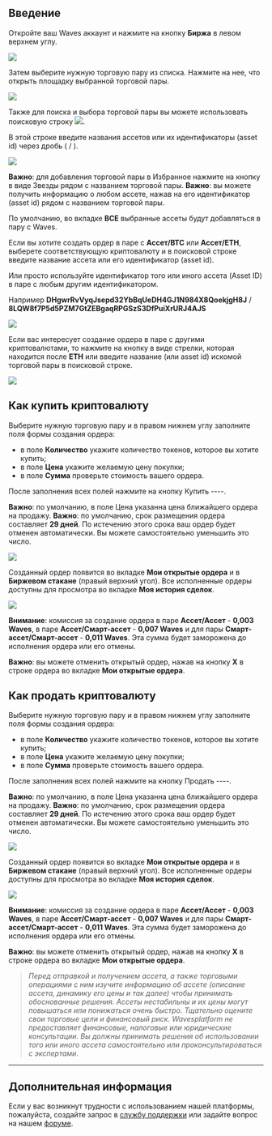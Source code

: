 ## Введение

Откройте ваш Waves аккаунт и нажмите на кнопку **Биржа** в левом верхнем углу.

![](/_assets/dex_01.png)

Затем выберите нужную торговую пару из списка. Нажмите на нее, что открыть площадку выбранной торговой пары.

![](/_assets/dex_02.png)

Также для поиска и выбора торговой пары вы можете использовать поисковую строку  ![](/_assets/dex_03.png).

В этой строке введите названия ассетов или их идентификаторы (asset id) через дробь ( / ).

![](/_assets/dex_04.png)

**Важно**: для добавления торговой пары в Избранное нажмите на кнопку в виде Звезды рядом с названием торговой пары.
**Важно**: вы можете получить информацию о любом ассете, нажав на его идентификатор (asset id) рядом с названием торговой пары.

По умолчанию, во вкладке **ВСЕ** выбранные ассеты будут добавляться в пару с Waves.

Если вы хотите создать ордер в паре с **Ассет/BTC** или **Ассет/ETH**, выберете соответствующую криптовалюту и в поисковой строке введите название ассета или его идентификатор (asset id).

Или просто используйте идентификатор того или иного ассета (Asset ID) в паре с любым другим идентификатором.

Например **DHgwrRvVyqJsepd32YbBqUeDH4GJ1N984X8QoekjgH8J** / **8LQW8f7P5d5PZM7GtZEBgaqRPGSzS3DfPuiXrURJ4AJS**

![](/_assets/dex_05.png)

Если вас интересует создание ордера в паре с другими криптовалютами, то нажмите на кнопку в виде стрелки, которая находится после **ETH** или введите название (или asset id) искомой торговой пары в поисковой строке.

![](/_assets/dex_05_1.png)

## Как купить криптовалюту

Выберите нужную торговую пару и в правом нижнем углу заполните поля формы создания ордера:

* в поле **Количество** укажите количество токенов, которое вы хотите купить;
* в поле **Цена** укажите желаемую цену покупки;
* в поле **Сумма** проверьте стоимость вашего ордера.

После заполнения всех полей нажмите на кнопку Купить ----.

**Важно**: по умолчанию, в поле Цена указанна цена ближайшего ордера на продажу.
**Важно**: по умолчанию, срок размещения ордера составляет **29 дней**. По истечению этого срока ваш ордер будет отменен автоматически. Вы можете самостоятельно уменьшить это число.

![](/_assets/dex_06.png)

Созданный ордер появится во вкладке **Мои открытые ордера** и в **Биржевом стакане** (правый верхний угол).
Все исполненные ордеры доступны для просмотра во вкладке **Моя история сделок**.

![](/_assets/dex_06_1.png)

**Внимание**: комиссия за создание ордера в паре **Ассет/Ассет** - **0,003 Waves**, в паре **Ассет/Смарт-ассет** - **0,007 Waves** и для пары **Смарт-ассет/Смарт-ассет** - **0,011 Waves**.
Эта сумма будет заморожена до исполнения ордера или его отмены.

**Важно**: вы можете отменить открытый ордер, нажав на кнопку **X** в строке ордера во вкладке **Мои открытые ордера**.

## Как продать криптовалюту

Выберите нужную торговую пару и в правом нижнем углу заполните поля формы создания ордера:

* в поле **Количество** укажите количество токенов, которое вы хотите купить;
* в поле **Цена** укажите желаемую цену покупки;
* в поле **Сумма** проверьте стоимость вашего ордера.

После заполнения всех полей нажмите на кнопку Продать ----.

**Важно**: по умолчанию, в поле Цена указанна цена ближайшего ордера на продажу.
**Важно**: по умолчанию, срок размещения ордера составляет **29 дней**. По истечению этого срока ваш ордер будет отменен автоматически. Вы можете самостоятельно уменьшить это число.

![](/_assets/dex_09.png)

Созданный ордер появится во вкладке **Мои открытые ордера** и в **Биржевом стакане** (правый верхний угол).
Все исполненные ордеры доступны для просмотра во вкладке **Моя история сделок**.

![](/_assets/dex_09_1.png)

**Внимание**: комиссия за создание ордера в паре **Ассет/Ассет** - **0,003 Waves**, в паре **Ассет/Смарт-ассет** - **0,007 Waves** и для пары **Смарт-ассет/Смарт-ассет** - **0,011 Waves**.
Эта сумма будет заморожена до исполнения ордера или его отмены.

**Важно**: вы можете отменить открытый ордер, нажав на кнопку **X** в строке ордера во вкладке **Мои открытые ордера**.

> _Перед отправкой и получением ассета, а также торговыми операциями с ним изучите информацию об ассете (описание ассета, динамику его цены и так далее) чтобы принимать обоснованные решения. Ассеты нестабильны и их цены могут повышаться или понижаться очень быстро. Тщательно оцените свои торговые цели и финансовый риск.
> Wavesplatform не предоставляет финансовые, налоговые или юридические консультации. Вы должны принимать решения об использовании того или иного ассета самостоятельно или проконсультироваться с экспертами_.
___

## Дополнительная информация

Если у вас возникнут трудности с использованием нашей платформы, пожалуйста, создайте запрос в [службу поддержки](https://support.wavesplatform.com/) или задайте вопрос на нашем [форуме](https://forum.wavesplatform.com/).
